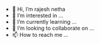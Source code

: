 - 👋 Hi, I’m rajesh netha
- 👀 I’m interested in ...
- 🌱 I’m currently learning ...
- 💞️ I’m looking to collaborate on ...
- 📫 How to reach me ...

<!---
rajesh-netha/rajesh-netha is a ✨ special ✨ repository because its `README.md` (this file) appears on your GitHub profile.
You can click the Preview link to take a look at your changes.
--->
